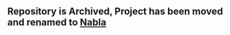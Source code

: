 ## Repository is Archived, Project has been moved and renamed to [Nabla](https://github.com/Devsh-Graphics-Programming/Nabla)
